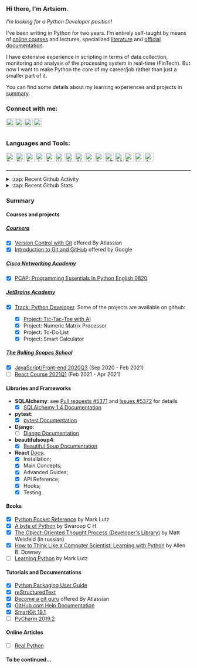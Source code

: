 ### Hi there, I'm Artsiom.

*I’m looking for a Python Developer position!*

I've been writing in Python for two years.  I’m entirely self-taught by
means of [online courses](#courses-and-projects) and lectures,
specialized [literature](#books) and
[official documentation](#tutorials-and-documentations).

I have extensive experience in scripting in terms of data collection,
monitoring and analysis of the processing system in real-time (FinTech).
But now I want to make Python the core of my career/job rather than just
a smaller part of it.

You can find some details about my learning experiences and projects in
[summary](#summary).


### Connect with me:

[<img align="left" alt="artsiom-platkouski | LinkedIn" width="22px" src="https://img.icons8.com/color/48/000000/linkedin.png" />][linkedin]
[<img align="left" alt="aplatkouski | Facebook" width="22px" src="https://img.icons8.com/color/48/000000/facebook-new.png" />][facebook]
[<img align="left" alt="aplatkouski | Instagram" width="22px" src="https://img.icons8.com/fluent/48/000000/instagram-new.png" />][instagram]
[<img align="left" alt="APlatkouski | Twitter" width="22px" src="https://img.icons8.com/color/48/000000/twitter.png" />][twitter]
<br />
<br />

### Languages and Tools:

[<img align="left" alt="Python" width="24px" src="https://img.icons8.com/color/48/000000/python.png" />][python]
[<img align="left" alt="Django" width="24px" src="https://img.icons8.com/color/48/000000/django.png" />][django]
[<img align="left" alt="PyCharm" width="24px" src="https://img.icons8.com/color/48/000000/pycharm.png" />][pycharm]
[<img align="left" alt="JavaScript" width="24px" src="https://img.icons8.com/color/48/000000/javascript.png" />][javascript]
[<img align="left" alt="ReactJS" width="24px" src="https://img.icons8.com/color/48/000000/react-native.png" />][reactjs]
[<img align="left" alt="Webpack" width="24px" src="https://img.icons8.com/dusk/64/000000/webpack.png" />][webpack]
[<img align="left" alt="Git" width="24px" src="https://img.icons8.com/color/48/000000/git.png" />][git]
[<img align="left" alt="GitHub" width="24px" src="https://img.icons8.com/fluent/48/000000/github.png" />][github]
[<img align="left" alt="Jira" width="24px" src="https://img.icons8.com/color/48/000000/jira.png" />][jira]
[<img align="left" alt="Sql" width="24px" src="https://img.icons8.com/color/48/000000/sql.png" />][sql]
[<img align="left" alt="HTML5" width="24px" src="https://img.icons8.com/color/48/000000/html-5.png" />][html5]
[<img align="left" alt="CSS3" width="24px" src="https://img.icons8.com/color/48/000000/css3.png" />][css3]
[<img align="left" alt="Docker" width="24px" src="https://img.icons8.com/color/48/000000/docker.png" />][docker]
[<img align="left" alt="Linux" width="24px" src="https://img.icons8.com/color/48/000000/linux.png" />][linux]
[<img align="left" alt="Console" width="24px" src="https://img.icons8.com/fluent/48/000000/console.png" />][gnubash]

<br />
<br />

---
<details>
  <summary>:zap: Recent Github Activity</summary>
  
<!--START_SECTION:activity-->
1. 🎉 Merged PR [#1](https://github.com/natallia-js/react-rslang-be/pull/1) in [natallia-js/react-rslang-be](https://github.com/natallia-js/react-rslang-be)
2. 🎉 Merged PR [#19](https://github.com/aplatkouski/rslang/pull/19) in [aplatkouski/rslang](https://github.com/aplatkouski/rslang)
3. 💪 Opened PR [#19](https://github.com/aplatkouski/rslang/pull/19) in [aplatkouski/rslang](https://github.com/aplatkouski/rslang)
4. 🗣 Commented on [#16](https://github.com/aplatkouski/rslang/issues/16) in [aplatkouski/rslang](https://github.com/aplatkouski/rslang)
5. 🗣 Commented on [#16](https://github.com/aplatkouski/rslang/issues/16) in [aplatkouski/rslang](https://github.com/aplatkouski/rslang)
<!--END_SECTION:activity-->

</details>

<details>
  <summary>:zap: Recent Github Stats</summary>
  
<img alt="aplatkouski's Github Stats" src="https://github-readme-stats.codestackr.vercel.app/api?username=aplatkouski&show_icons=true&hide_border=true" />
</details>

### Summary

#### Courses and projects

##### [Coursera](https://www.coursera.org/)

 - [x] [Version Control with Git](https://www.coursera.org/learn/version-control-with-git) offered By Atlassian
 - [x] [Introduction to Git and GitHub](https://www.coursera.org/learn/introduction-git-github) offered by Google

##### [Cisco Networking Academy][netacad]

 - [x] [PCAP: Programming Essentials In Python English 0820][pcap]

##### [JetBrains Academy](https://hyperskill.org/profile/4724738)

 - [x] [Track: Python Developer](https://hyperskill.org/tracks/2).
   Some of the projects are available on github:

     - [x] [Project: Tic-Tac-Toe with AI](https://github.com/aplatkouski/ap-games)
     - [x] Project: Numeric Matrix Processor
     - [x] Project: To-Do List
     - [x] Project: Smart Calculator

##### [The Rolling Scopes School](https://rollingscopes.com/)

 - [x] [JavaScript/Front-end 2020Q3](https://community-z.com/events/js-intro-rss2020q3) (Sep 2020 - Feb 2021)
 - [ ] [React Course 2021Q1](https://community-z.com/events/react-rsschool-2021) (Feb 2021 - Apr 2021)

#### Libraries and Frameworks

- __SQLAlchemy__: see [Pull requests #5371](https://github.com/sqlalchemy/sqlalchemy/pull/5371) and [Issues #5372][sqlalchemy issues 5372] for details
  - [x] [SQLAlchemy 1.4 Documentation](https://docs.sqlalchemy.org/en/14/index.html)
- __pytest__:
  - [x] [pytest Documentation](https://docs.pytest.org/en/stable/contents.html#toc)
- __Django__:
  - [ ] [Django Documentation](https://docs.djangoproject.com/en/2.2/)
- __beautifulsoup4__:
  - [x] [Beautiful Soup Documentation](https://www.crummy.com/software/BeautifulSoup/bs4/doc/)
- __React__ [Docs][react docs]:
  - [x] Installation;
  - [x] Main Concepts;
  - [x] Advanced Guides;
  - [x] API Reference;
  - [x] Hooks;
  - [x] Testing.

#### Books

  - [x] [Python Pocket Reference][python pocket reference 5th] by Mark Lutz
  - [x] [A byte of Python](https://python.swaroopch.com/) by Swaroop C H
  - [x] [The Object-Oriented Thought Process (Developer's Library)][ootp 4th]
      by Matt Weisfeld (in russian)
  - [x] [How to Think Like a Computer Scientist: Learning with Python][think like cs]
      by Allen B. Downey
  - [ ] [Learning Python][learning python] by Mark Lutz

#### Tutorials and Documentations

  - [x] [Python Packaging User Guide](https://packaging.python.org/#)
  - [x] [reStructuredText](https://docutils.sourceforge.io/rst.html)
  - [x] [Become a git guru][become a git guru] offered By Atlassian
  - [x] [GitHub.com Help Documentation](https://docs.github.com/en/github)
  - [x] [SmartGit 19.1][smartgit 19.1 manual]
  - [ ] [PyCharm 2019.2][pycharm 2019.2 guide]

#### Online Articles

  - [ ] [Real Python](https://realpython.com/)

#### To be continued...

[linkedin]: https://www.linkedin.com/in/artsiom-platkouski/
[facebook]: https://www.facebook.com/aplatkouski
[instagram]: https://www.instagram.com/aplatkouski/
[twitter]: https://twitter.com/APlatkouski
[python]: https://www.python.org/
[django]: https://www.djangoproject.com/
[javascript]: https://en.wikipedia.org/wiki/JavaScript
[reactjs]: https://reactjs.org/
[webpack]: https://webpack.js.org/
[pycharm]: https://www.jetbrains.com/pycharm/
[git]: https://git-scm.com/
[github]: https://github.com/
[jira]: https://www.atlassian.com/software/jira
[sql]: https://www.w3schools.com/sql/sql_intro.asp
[html5]: https://html.spec.whatwg.org/
[css3]: https://www.w3.org/TR/CSS/#css
[docker]: https://www.docker.com/
[linux]: https://www.linuxfoundation.org/
[gnubash]: https://www.gnu.org/software/bash/
[netacad]: https://www.netacad.com/
[pcap]: https://www.netacad.com/courses/programming/pcap-programming-essentials-python
[python pocket reference 5th]: https://www.oreilly.com/library/view/python-pocket-reference/9781449357009/
[think like cs]: https://www.amazon.com/How-Think-Like-Computer-Scientist/dp/0971677506
[ootp 4th]: https://www.amazon.com/Object-Oriented-Thought-Process-Developers-Library/dp/0321861272
[learning python]: https://www.amazon.com/Learning-Python-5th-Mark-Lutz/dp/1449355730
[become a git guru]: https://www.atlassian.com/git/tutorials
[pycharm 2019.2 guide]: https://www.jetbrains.com/help/pycharm/2019.2/quick-start-guide.html
[smartgit 19.1 manual]: https://www.syntevo.com/doc/display/SG191/Manual
[sqlalchemy issues 5372]: https://github.com/sqlalchemy/sqlalchemy/issues/5372
[react docs]: https://reactjs.org/docs/getting-started.html

